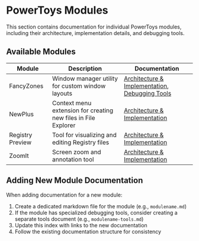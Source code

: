 # PowerToys Modules

This section contains documentation for individual PowerToys modules, including their architecture, implementation details, and debugging tools.

## Available Modules

| Module | Description | Documentation |
|--------|-------------|---------------|
| FancyZones | Window manager utility for custom window layouts | [Architecture & Implementation](fancyzones.md), [Debugging Tools](fancyzones-tools.md) |
| NewPlus | Context menu extension for creating new files in File Explorer | [Architecture & Implementation](newplus.md) |
| Registry Preview | Tool for visualizing and editing Registry files | [Architecture & Implementation](registrypreview.md) |
| ZoomIt | Screen zoom and annotation tool | [Architecture & Implementation](zoomit.md) |

## Adding New Module Documentation

When adding documentation for a new module:

1. Create a dedicated markdown file for the module (e.g., `modulename.md`)
2. If the module has specialized debugging tools, consider creating a separate tools document (e.g., `modulename-tools.md`)
3. Update this index with links to the new documentation
4. Follow the existing documentation structure for consistency
